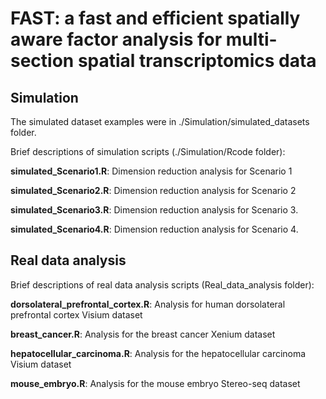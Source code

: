 
# FAST: a fast and efficient spatially aware factor analysis for multi-section spatial transcriptomics data

## Simulation 
The simulated dataset examples were in ./Simulation/simulated_datasets folder.

Brief descriptions of simulation scripts (./Simulation/Rcode folder):


**simulated_Scenario1.R**: Dimension reduction analysis for Scenario 1


**simulated_Scenario2.R**: Dimension reduction analysis for Scenario 2 

**simulated_Scenario3.R**: Dimension reduction analysis for Scenario 3.

**simulated_Scenario4.R**: Dimension reduction analysis for Scenario 4.

## Real data analysis


Brief descriptions of real data analysis scripts (Real_data_analysis folder):

**dorsolateral_prefrontal_cortex.R**: Analysis for  human dorsolateral prefrontal cortex Visium dataset

**breast_cancer.R**:   Analysis for the breast cancer Xenium dataset

**hepatocellular_carcinoma.R**:    Analysis for   the hepatocellular carcinoma Visium dataset

**mouse_embryo.R**:  Analysis for  the mouse embryo Stereo-seq dataset




